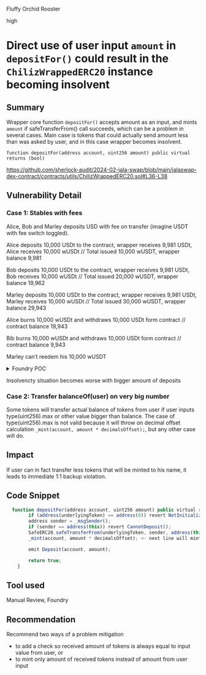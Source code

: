 Fluffy Orchid Rooster

high

# Direct use of user input `amount` in `depositFor()` could result in the `ChilizWrappedERC20` instance becoming insolvent

## Summary

Wrapper core function `depositFor()` accepts amount as an input, and mints `amount` if safeTransferFrom() call succeeds, which can be a problem in several cases. Main case is tokens that could actually send amount less than was asked by user, and in this case wrapper becomes insolvent. 

`function depositFor(address account, uint256 amount) public virtual returns (bool)`

https://github.com/sherlock-audit/2024-02-jala-swap/blob/main/jalaswap-dex-contract/contracts/utils/ChilizWrappedERC20.sol#L36-L38

## Vulnerability Detail

### Case 1: Stables with fees

Alice, Bob and Marley deposits USD with fee on transfer (imagine USDT with fee switch toggled).

Alice deposits 10,000 USDt to the contract, wrapper receives 9,981 USDt, Alice receives 10,000 wUSDt   // Total issued 10,000 wUSDT, wrapper balance  9,981

Bob deposits 10,000 USDt to the contract, wrapper receives 9,981 USDt, Bob receives 10,000 wUSDt       // Total issued 20,000 wUSDT, wrapper balance  19,962

Marley deposits 10,000 USDt to the contract, wrapper receives 9,981 USDt, Marley receives 10,000 wUSDt // Total issued 30,000 wUSDT, wrapper balance  29,943

Alice burns 10,000 wUSDt and withdraws 10,000 USDt form contract // contract balance 19,943

Bib burns 10,000 wUSDt and withdraws 10,000 USDt form contract // contract balance 9,943

Marley can’t reedem his 10,000 wUSDT 

<details>
 <summary>Foundry POC</summary>
 
```javascript
    function test_USDTWrapperInsolvency() public {
        vm.startPrank(usdtOwner);

        usdt.transfer(user0, 10_000 * 1e6);
        assert(usdt.balanceOf(user0) == 10_000 * 1e6);

        usdt.transfer(user1, 10_000 * 1e6);
        assert(usdt.balanceOf(user1) == 10_000 * 1e6);

        usdt.transfer(user3, 10_000 * 1e6);
        assert(usdt.balanceOf(user1) == 10_000 * 1e6);

        usdt.transfer(user4, 10_000 * 1e6);
        assert(usdt.balanceOf(user1) == 10_000 * 1e6);

        usdt.transfer(user5, 10_000 * 1e6);
        assert(usdt.balanceOf(user1) == 10_000 * 1e6);

        // setting  fee of 0.049
        usdt.setParams(19, 49);

        vm.startPrank(user0);
        wusdt = wrapperFactory.createWrappedToken(address(usdt));

        _deposit(ChilizWrappedERC20(wusdt), user3, 10_000 * 1e6); //
        console2.log("Balance of wUSDT of user3", ChilizWrappedERC20(wusdt).balanceOf(user3));
        console2.log("Wrapper USDT balance", usdt.balanceOf(wusdt));

        _deposit(ChilizWrappedERC20(wusdt), user4, 10_000 * 1e6);

        console2.log("Balance of wUSDT of user4", ChilizWrappedERC20(wusdt).balanceOf(user4));
        console2.log("Wrapper USDT balance", usdt.balanceOf(wusdt));

        _deposit(ChilizWrappedERC20(wusdt), user5, 10_000 * 1e6);

        console2.log("Balance of wUSDT of user5", ChilizWrappedERC20(wusdt).balanceOf(user5));
        console2.log("Wrapper USDT balance", usdt.balanceOf(wusdt));

        vm.startPrank(user3);
        ChilizWrappedERC20(wusdt).withdrawTo(user3, 10_000 * 1e18); //18 decimals wrapped chili token

        console2.log("Balance of USDT of user3", usdt.balanceOf(user3));
        console2.log("Wrapper USDT balance", usdt.balanceOf(wusdt));

        vm.startPrank(user4);
        ChilizWrappedERC20(wusdt).withdrawTo(user4, 10_000 * 1e18);

        console2.log("Balance of USDT of user4", usdt.balanceOf(user4));
        console2.log("Wrapper USDT balance", usdt.balanceOf(wusdt));

        vm.startPrank(user5);

        vm.expectRevert();
        ChilizWrappedERC20(wusdt).withdrawTo(user5, 10_000 * 1e18);

        console2.log("Balance of USDT of user5", usdt.balanceOf(user5));
        console2.log("Wrapper USDT balance", usdt.balanceOf(wusdt));
    }
    
    function _deposit(ChilizWrappedERC20 token, address user, uint256 amount) internal {
        vm.startPrank(user);
        _approveUSDT();
        token.depositFor(user, amount);
    }
```
  
```logs
Logs:
  Balance of wUSDT of user3 10000000000000000000000
  Wrapper USDT balance 9981000000
  Balance of wUSDT of user4 10000000000000000000000
  Wrapper USDT balance 19962000000
  Balance of wUSDT of user5 10000000000000000000000
  Wrapper USDT balance 29943000000
  Balance of USDT of user3 9981000000 <- less than 10k again because of fee
  Wrapper USDT balance 19943000000
  Balance of USDT of user4 9981000000
  Wrapper USDT balance 9943000000 
  Balance of USDT of user5 0 <- zero USDt received bacause withdraw was reverted
  Wrapper USDT balance 9943000000

```  
</details>

Insolvencty situation becomes worse with bigger amount of deposits

### Case 2: Transfer balanceOf(user) on very big number

Some tokens will transfer actual balance of tokens from user if user inputs type(uint256).max or other value bigger than balance. The case of type(uint256).max is not valid because it will throw on decimal offset calculation `_mint(account, amount * decimalsOffset);`, but any other case will do. 

## Impact

If user can in fact transfer less tokens that will be minted to his name, it leads to immediate 1:1 backup violation.

## Code Snippet

```javascript
  function depositFor(address account, uint256 amount) public virtual returns (bool) {
        if (address(underlyingToken) == address(0)) revert NotInitialized();
        address sender = _msgSender();
        if (sender == address(this)) revert CannotDeposit();
        SafeERC20.safeTransferFrom(underlyingToken, sender, address(this), amount); <- if safeTransferFrom doesn’t revert 
        _mint(account, amount * decimalsOffset); <- next line will mint a value from the user input

        emit Deposit(account, amount);

        return true;
    }
```
## Tool used

Manual Review, Foundry

## Recommendation

Recommend two ways of a problem mitigation 
- to add a check so received amount of tokens is always equal to input value from user, or
- to mint only amount of received tokens instead of amount from user input

 

